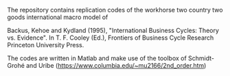The repository contains replication codes of the workhorse two country two goods international macro model of

Backus, Kehoe and Kydland (1995), "International Business Cycles: Theory vs. Evidence". In T. F. Cooley (Ed.), Frontiers of Business Cycle Research Princeton University Press. 

The codes are written in Matlab and make use of the toolbox of Schmidt-Grohé and Uribe (https://www.columbia.edu/~mu2166/2nd_order.htm)
